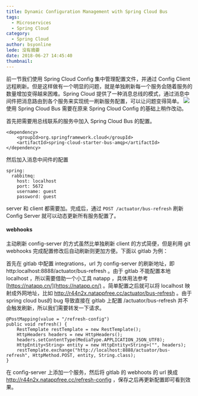 ```yaml
---
title: Dynamic Configuration Management with Spring Cloud Bus
tags:
  - Microservices
  - Spring Cloud
category:
  - Spring Cloud
author: bsyonline
lede: 没有摘要
date: 2018-06-27 14:45:40
thumbnail:
---
```


前一节我们使用 Spring Cloud Config 集中管理配置文件，并通过 Config Client 远程刷新。但是这样做有一个明显的问题，就是单独刷新每一个服务会随着服务的数量增加变得越来困难。Spring Cloud 提供了一种消息总线的模式，通过消息中间件把消息路由到各个服务来实现统一刷新服务配置，可以让问题变得简单。
![](http://blog.didispace.com/assets/5-7.png)
使用 Spring Cloud Bus 需要在原来 Spring Cloud Config 的基础上稍作改动。

首先把需要用总线联系的服务中加入 Spring Cloud Bus 的配置。

```
<dependency>
    <groupId>org.springframework.cloud</groupId>
    <artifactId>spring-cloud-starter-bus-amqp</artifactId>
</dependency>
```
然后加入消息中间件的配置

```
spring:
  rabbitmq:
    host: localhost
    port: 5672
    username: guest
    password: guest
```
server 和 client 都需要加。完成后，通过 ```POST /actuator/bus-refresh``` 刷新 Config Server 就可以动态更新所有服务配置了。

#### webhooks 

主动刷新 config-server 的方式虽然比单独刷新 client 的方式简便，但是利用 git webhooks 完成配置修改后自动刷新则更加方便。下面以 gitlab 为例：

首先在 gitlab 中配置 integrations，url 为 config-server 的刷新地址，即 http:localhost:8888/actuator/bus-refresh 。由于 gitlab 不能配置本地 localhost ，所以需要借助一个小工具 natapp ，具体用法参考 [https://natapp.cn/](https://natapp.cn/) 。简单配置之后就可以将 localhost 映射成外网地址，比如 http://r44n2x.natappfree.cc/actuator/bus-refresh 。由于 spring cloud bus的 bug 导致直接在 gitlab 上配置 /actuator/bus-refresh 并不会触发刷新，所以我们需要转发一下请求。

```
@PostMapping(value = "/refresh-config")
public void refresh() {
    RestTemplate restTemplate = new RestTemplate();
    HttpHeaders headers = new HttpHeaders();
    headers.setContentType(MediaType.APPLICATION_JSON_UTF8);
    HttpEntity<String> entity = new HttpEntity<String>("", headers);
    restTemplate.exchange("http://localhost:8888/actuator/bus-refresh", HttpMethod.POST, entity, String.class);
}
```

在 config-server 上添加一个服务，然后将 gitlab 的 webhoots 的 url 换成 http://r44n2x.natappfree.cc/refresh-config ，保存之后再更新配置即可看到效果。
